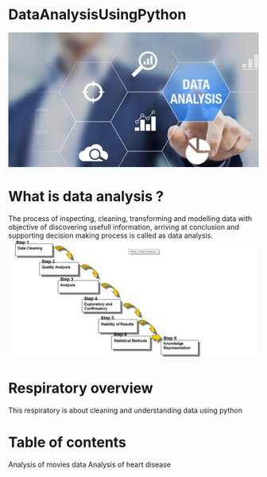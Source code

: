 # DataAnalysisUsingPython
![image.png](image/data_analysis.png)
# What is data analysis ?
The process of inspecting, cleaning, transforming and modelling data with objective of discovering usefull information, arriving at conclusion and supporting decision making process is called as data analysis.
![image.png](image/data_analysis1.png)
# Respiratory overview
This respiratory is about cleaning and understanding data using python
# Table of contents
Analysis of movies data
Analysis of heart disease
